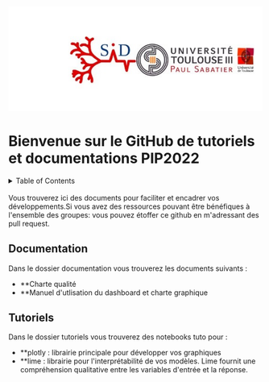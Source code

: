 <div align="center">
    <img src="IMAGES/UPSID2.jpg" alt="Logo" "height="230">
</div>

# Bienvenue sur le GitHub de tutoriels et documentations PIP2022

<!-- TABLE OF CONTENTS -->
<details>
  <summary>Table of Contents</summary>
  <ol>
    <li>
      <a href="#description-du-groupe">Description du groupe</a>
    </li>
    <li>
      <a href="#travail-preparatoire">Travail préparatoire</a>
    </li>
</details>
<br/>
Vous trouverez ici des documents pour faciliter et encadrer vos développements.Si vous avez des ressources pouvant être bénéfiques à l'ensemble des groupes: vous pouvez étoffer ce github en m'adressant des pull request.

## Documentation 
Dans le dossier documentation vous trouverez les documents suivants :
* **Charte qualité
* **Manuel d'utlisation du dashboard et charte graphique

## Tutoriels
Dans le dossier tutoriels vous trouverez des notebooks tuto pour :
* **plotly : librairie principale pour développer vos graphiques
* **lime : librairie pour l'interprétabilité de vos modèles. Lime fournit une compréhension qualitative entre les variables d'entrée et la réponse.
